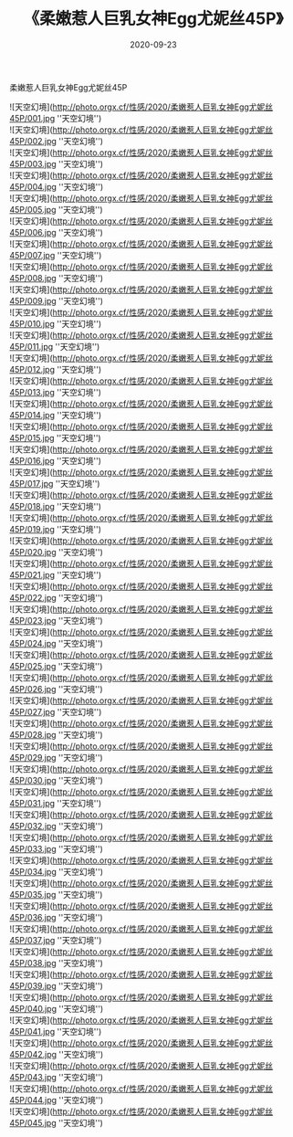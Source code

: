 ﻿---
layout: post
title:  《柔嫩惹人巨乳女神Egg尤妮丝45P》
date:   2020-09-23
image: http://photo.orgx.cf/性感/2020/柔嫩惹人巨乳女神Egg尤妮丝45P/000.jpg
categories: [美女, 性感, 泳衣]
---

柔嫩惹人巨乳女神Egg尤妮丝45P



![天空幻境](http://photo.orgx.cf/性感/2020/柔嫩惹人巨乳女神Egg尤妮丝45P/001.jpg ''天空幻境'') <br>
![天空幻境](http://photo.orgx.cf/性感/2020/柔嫩惹人巨乳女神Egg尤妮丝45P/002.jpg ''天空幻境'') <br>
![天空幻境](http://photo.orgx.cf/性感/2020/柔嫩惹人巨乳女神Egg尤妮丝45P/003.jpg ''天空幻境'') <br>
![天空幻境](http://photo.orgx.cf/性感/2020/柔嫩惹人巨乳女神Egg尤妮丝45P/004.jpg ''天空幻境'') <br>
![天空幻境](http://photo.orgx.cf/性感/2020/柔嫩惹人巨乳女神Egg尤妮丝45P/005.jpg ''天空幻境'') <br>
![天空幻境](http://photo.orgx.cf/性感/2020/柔嫩惹人巨乳女神Egg尤妮丝45P/006.jpg ''天空幻境'') <br>
![天空幻境](http://photo.orgx.cf/性感/2020/柔嫩惹人巨乳女神Egg尤妮丝45P/007.jpg ''天空幻境'') <br>
![天空幻境](http://photo.orgx.cf/性感/2020/柔嫩惹人巨乳女神Egg尤妮丝45P/008.jpg ''天空幻境'') <br>
![天空幻境](http://photo.orgx.cf/性感/2020/柔嫩惹人巨乳女神Egg尤妮丝45P/009.jpg ''天空幻境'') <br>
![天空幻境](http://photo.orgx.cf/性感/2020/柔嫩惹人巨乳女神Egg尤妮丝45P/010.jpg ''天空幻境'') <br>
![天空幻境](http://photo.orgx.cf/性感/2020/柔嫩惹人巨乳女神Egg尤妮丝45P/011.jpg ''天空幻境'') <br>
![天空幻境](http://photo.orgx.cf/性感/2020/柔嫩惹人巨乳女神Egg尤妮丝45P/012.jpg ''天空幻境'') <br>
![天空幻境](http://photo.orgx.cf/性感/2020/柔嫩惹人巨乳女神Egg尤妮丝45P/013.jpg ''天空幻境'') <br>
![天空幻境](http://photo.orgx.cf/性感/2020/柔嫩惹人巨乳女神Egg尤妮丝45P/014.jpg ''天空幻境'') <br>
![天空幻境](http://photo.orgx.cf/性感/2020/柔嫩惹人巨乳女神Egg尤妮丝45P/015.jpg ''天空幻境'') <br>
![天空幻境](http://photo.orgx.cf/性感/2020/柔嫩惹人巨乳女神Egg尤妮丝45P/016.jpg ''天空幻境'') <br>
![天空幻境](http://photo.orgx.cf/性感/2020/柔嫩惹人巨乳女神Egg尤妮丝45P/017.jpg ''天空幻境'') <br>
![天空幻境](http://photo.orgx.cf/性感/2020/柔嫩惹人巨乳女神Egg尤妮丝45P/018.jpg ''天空幻境'') <br>
![天空幻境](http://photo.orgx.cf/性感/2020/柔嫩惹人巨乳女神Egg尤妮丝45P/019.jpg ''天空幻境'') <br>
![天空幻境](http://photo.orgx.cf/性感/2020/柔嫩惹人巨乳女神Egg尤妮丝45P/020.jpg ''天空幻境'') <br>
![天空幻境](http://photo.orgx.cf/性感/2020/柔嫩惹人巨乳女神Egg尤妮丝45P/021.jpg ''天空幻境'') <br>
![天空幻境](http://photo.orgx.cf/性感/2020/柔嫩惹人巨乳女神Egg尤妮丝45P/022.jpg ''天空幻境'') <br>
![天空幻境](http://photo.orgx.cf/性感/2020/柔嫩惹人巨乳女神Egg尤妮丝45P/023.jpg ''天空幻境'') <br>
![天空幻境](http://photo.orgx.cf/性感/2020/柔嫩惹人巨乳女神Egg尤妮丝45P/024.jpg ''天空幻境'') <br>
![天空幻境](http://photo.orgx.cf/性感/2020/柔嫩惹人巨乳女神Egg尤妮丝45P/025.jpg ''天空幻境'') <br>
![天空幻境](http://photo.orgx.cf/性感/2020/柔嫩惹人巨乳女神Egg尤妮丝45P/026.jpg ''天空幻境'') <br>
![天空幻境](http://photo.orgx.cf/性感/2020/柔嫩惹人巨乳女神Egg尤妮丝45P/027.jpg ''天空幻境'') <br>
![天空幻境](http://photo.orgx.cf/性感/2020/柔嫩惹人巨乳女神Egg尤妮丝45P/028.jpg ''天空幻境'') <br>
![天空幻境](http://photo.orgx.cf/性感/2020/柔嫩惹人巨乳女神Egg尤妮丝45P/029.jpg ''天空幻境'') <br>
![天空幻境](http://photo.orgx.cf/性感/2020/柔嫩惹人巨乳女神Egg尤妮丝45P/030.jpg ''天空幻境'') <br>
![天空幻境](http://photo.orgx.cf/性感/2020/柔嫩惹人巨乳女神Egg尤妮丝45P/031.jpg ''天空幻境'') <br>
![天空幻境](http://photo.orgx.cf/性感/2020/柔嫩惹人巨乳女神Egg尤妮丝45P/032.jpg ''天空幻境'') <br>
![天空幻境](http://photo.orgx.cf/性感/2020/柔嫩惹人巨乳女神Egg尤妮丝45P/033.jpg ''天空幻境'') <br>
![天空幻境](http://photo.orgx.cf/性感/2020/柔嫩惹人巨乳女神Egg尤妮丝45P/034.jpg ''天空幻境'') <br>
![天空幻境](http://photo.orgx.cf/性感/2020/柔嫩惹人巨乳女神Egg尤妮丝45P/035.jpg ''天空幻境'') <br>
![天空幻境](http://photo.orgx.cf/性感/2020/柔嫩惹人巨乳女神Egg尤妮丝45P/036.jpg ''天空幻境'') <br>
![天空幻境](http://photo.orgx.cf/性感/2020/柔嫩惹人巨乳女神Egg尤妮丝45P/037.jpg ''天空幻境'') <br>
![天空幻境](http://photo.orgx.cf/性感/2020/柔嫩惹人巨乳女神Egg尤妮丝45P/038.jpg ''天空幻境'') <br>
![天空幻境](http://photo.orgx.cf/性感/2020/柔嫩惹人巨乳女神Egg尤妮丝45P/039.jpg ''天空幻境'') <br>
![天空幻境](http://photo.orgx.cf/性感/2020/柔嫩惹人巨乳女神Egg尤妮丝45P/040.jpg ''天空幻境'') <br>
![天空幻境](http://photo.orgx.cf/性感/2020/柔嫩惹人巨乳女神Egg尤妮丝45P/041.jpg ''天空幻境'') <br>
![天空幻境](http://photo.orgx.cf/性感/2020/柔嫩惹人巨乳女神Egg尤妮丝45P/042.jpg ''天空幻境'') <br>
![天空幻境](http://photo.orgx.cf/性感/2020/柔嫩惹人巨乳女神Egg尤妮丝45P/043.jpg ''天空幻境'') <br>
![天空幻境](http://photo.orgx.cf/性感/2020/柔嫩惹人巨乳女神Egg尤妮丝45P/044.jpg ''天空幻境'') <br>
![天空幻境](http://photo.orgx.cf/性感/2020/柔嫩惹人巨乳女神Egg尤妮丝45P/045.jpg ''天空幻境'') <br>